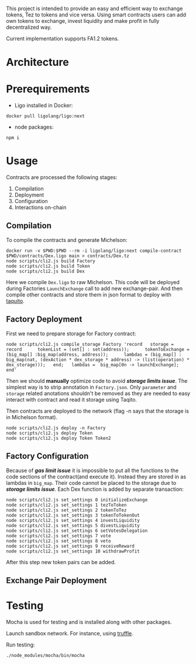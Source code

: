 This project is intended to provide an easy and efficient way to exchange tokens,
Tez to tokens and vice versa. Using smart contracts users can add own tokens
to exchange, invest liquidity and make profit in fully decentralized way.

Current implementation supports FA1.2 tokens.

# Architecture

# Prerequirements

- Ligo installed in Docker:

```
docker pull ligolang/ligo:next
```

- node packages:

```
npm i
```

# Usage

Contracts are processed the following stages:

1. Compilation
2. Deployment
3. Configuration
4. Interactions on-chain

## Compilation

To compile the contracts and generate Michelson:

```
docker run -v $PWD:$PWD --rm -i ligolang/ligo:next compile-contract $PWD/contracts/Dex.ligo main > contracts/Dex.tz
node scripts/cli2.js build Factory
node scripts/cli2.js build Token
node scripts/cli2.js build Dex
```

Here we compile `Dex.ligo` to raw Michelson. This code will be deployed during Factories `LaunchExchange` call to add new exchange-pair. And then compile other contracts and store them in json format to deploy with [taquito](https://tezostaquito.io/).

## Factory Deployment

First we need to prepare storage for Factory contract:

```
node scripts/cli2.js compile_storage Factory 'record   storage = record      tokenList = (set[] : set(address));      tokenToExchange = (big_map[] :big_map(address, address));      lambdas = (big_map[] : big_map(nat, (dexAction * dex_storage * address) -> (list(operation) * dex_storage)));   end;   lambdas =  big_map[0n -> launchExchange]; end'
```

Then we should **manually** optimize code to avoid **_storage limits issue_**. The simplest way is to strip annotation in `Factory.json`. Only `parameter` and `storage` related anotations shouldn't be removed as they are needed to easy interact with contract and read it storage using Taqito.

Then contracts are deployed to the network (flag -n says that the storage is in Michelson format).

```
node scripts/cli2.js deploy -n Factory
node scripts/cli2.js deploy Token
node scripts/cli2.js deploy Token Token2
```

## Factory Configuration

Because of **_gas limit issue_** it is impossible to put all the functions to the code sections of the contract(and execute it). Instead they are stored in as lambdas in `big_map`. Their code cannot be placed to the storage due to **_storage limits issue_**. Each Dex function is added by separate transaction:

```
node scripts/cli2.js set_settings 0 initializeExchange
node scripts/cli2.js set_settings 1 tezToToken
node scripts/cli2.js set_settings 2 tokenToTez
node scripts/cli2.js set_settings 3 tokenToTokenOut
node scripts/cli2.js set_settings 4 investLiquidity
node scripts/cli2.js set_settings 5 divestLiquidity
node scripts/cli2.js set_settings 6 setVotesDelegation
node scripts/cli2.js set_settings 7 vote
node scripts/cli2.js set_settings 8 veto
node scripts/cli2.js set_settings 9 receiveReward
node scripts/cli2.js set_settings 10 withdrawProfit
```

After this step new token pairs can be added.

## Exchange Pair Deployment

# Testing

Mocha is used for testing and is installed along with other packages.

Launch sandbox network. For instance, using [truffle](https://www.trufflesuite.com/docs/tezos/truffle/quickstart).

Run testing:

```
./node_modules/mocha/bin/mocha
```
